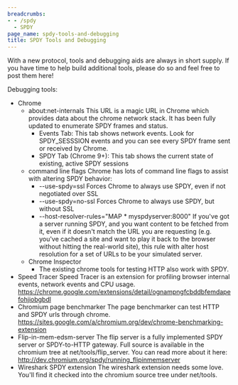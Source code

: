 ```yaml
---
breadcrumbs:
- - /spdy
  - SPDY
page_name: spdy-tools-and-debugging
title: SPDY Tools and Debugging
---
```


With a new protocol, tools and debugging aids are always in short supply. If you
have time to help build additional tools, please do so and feel free to post
them here!

Debugging tools:

*   Chrome
    *   about:net-internals
        This URL is a magic URL in Chrome which provides data about the chrome
        network stack. It has been fully updated to enumerate SPDY frames and
        status.
        *   Events Tab: This tab shows network events. Look for
                    SPDY_SESSSION events and you can see every SPDY frame sent
                    or received by Chrome.
        *   SPDY Tab (Chrome 9+): This tab shows the current state of
                    existing, active SPDY sessions
    *   command line flags
        Chrome has lots of command line flags to assist with altering SPDY
        behavior:
        *   --use-spdy=ssl
            Forces Chrome to always use SPDY, even if not negotiated over SSL
        *   --use-spdy=no-ssl
            Forces Chrome to always use SPDY, but without SSL
        *   --host-resolver-rules="MAP \* myspdyserver:8000"
            If you've got a server running SPDY, and you want content to be
            fetched from it, even if it doesn't match the URL you are requesting
            (e.g. you've cached a site and want to play it back to the browser
            without hitting the real-world site), this rule with alter host
            resolution for a set of URLs to be your simulated server.
    *   Chrome Inspector
        *   The existing chrome tools for testing HTTP also work with
                    SPDY.
*   Speed Tracer
    Speed Tracer is an extension for profiling browser internal events, network
    events and CPU usage.
    <https://chrome.google.com/extensions/detail/ognampngfcbddbfemdapefohjiobgbdl>
*   Chromium page benchmarker
    The page benchmarker can test HTTP and SPDY urls through chrome.
    <https://sites.google.com/a/chromium.org/dev/chrome-benchmarking-extension>
*   Flip-in-mem-edsm-server
    The flip server is a fully implemented SPDY server or SPDY-to-HTTP gateway.
    Full source is available in the chromium tree at net/tools/flip_server. You
    can read more about it here:
    <http://dev.chromium.org/spdy/running_flipinmemserver>
*   Wireshark SPDY extension
    The wireshark extension needs some love. You'll find it checked into the
    chromium source tree under net/tools.